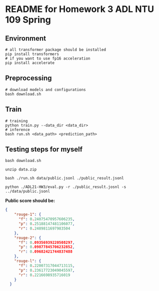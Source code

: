 # README for Homework 3 ADL NTU 109 Spring

## Environment

```shell
# all transformer package should be installed
pip install transformers
# if you want to use fp16 acceleration
pip install accelerate
```

## Preprocessing
```shell
# download models and configurations
bash download.sh
```

## Train
```shell
# training
python train.py --data_dir <data_dir>
# inference
bash run.sh <data_path> <prediction_path>
```

## Testing steps for myself

`bash download.sh`

`unzip data.zip`

`bash ./run.sh data/public.jsonl ./public_result.jsonl`

`python ./ADL21-HW3/eval.py -r ./public_result.josnl -s ../data/public.jsonl`

**Public score should be:**

```json
{
    "rouge-1": {
      "f": 0.24075470957606235,
      "p": 0.25188147481106077,
      "r": 0.2489811697983504
    },
    "rouge-2": {
      "f": 0.09356939220508297,
      "p": 0.09877845706232852,
      "r": 0.09682421744837488
    },
    "rouge-l": {
      "f": 0.22007317044713115,
      "p": 0.23617723049045597,
      "r": 0.2216698935716019
    }
  }
```

